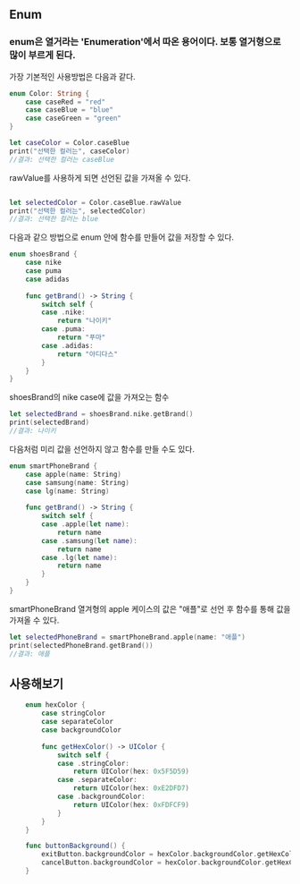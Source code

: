 ## Enum

### enum은 열거라는 'Enumeration'에서 따온 용어이다. 보통 열거형으로 많이 부르게 된다. 

가장 기본적인 사용방법은 다음과 같다. 

``` swift 
enum Color: String {
    case caseRed = "red"
    case caseBlue = "blue"
    case caseGreen = "green"
}

```

``` swift
let caseColor = Color.caseBlue
print("선택한 컬러는", caseColor)
//결과: 선택한 컬러는 caseBlue

```
rawValue를 사용하게 되면 선언된 값을 가져올 수 있다. 

``` swift

let selectedColor = Color.caseBlue.rawValue
print("선택한 컬러는", selectedColor)
//결과: 선택한 컬러는 blue

```

다음과 같으 방법으로 enum 안에 함수를 만들어 값을 저장할 수 있다. 
``` swift
enum shoesBrand {
    case nike
    case puma
    case adidas
    
    func getBrand() -> String {
        switch self {
        case .nike:
            return "나이키"
        case .puma:
            return "푸마"
        case .adidas:
            return "아디다스"
        }
    }
}
```
shoesBrand의 nike case에 값을 가져오는 함수
``` swift
let selectedBrand = shoesBrand.nike.getBrand()
print(selectedBrand)
//결과: 나이키
```

다음처럼 미리 값을 선언하지 않고 함수를 만들 수도 있다. 
``` swift 
enum smartPhoneBrand {
    case apple(name: String)
    case samsung(name: String)
    case lg(name: String)
    
    func getBrand() -> String {
        switch self {
        case .apple(let name):
            return name
        case .samsung(let name):
            return name
        case .lg(let name):
            return name
        }
    }
}
```
smartPhoneBrand 열겨형의 apple 케이스의 값은 "애플"로 선언 후 함수를 통해 값을 가져올 수 있다. 

``` swift 
let selectedPhoneBrand = smartPhoneBrand.apple(name: "애플")
print(selectedPhoneBrand.getBrand())
//결과: 애플

```


## 사용해보기 
``` swift 
    enum hexColor {
        case stringColor
        case separateColor
        case backgroundColor
        
        func getHexColor() -> UIColor {
            switch self {
            case .stringColor:
                return UIColor(hex: 0x5F5D59)
            case .separateColor:
                return UIColor(hex: 0xE2DFD7)
            case .backgroundColor:
                return UIColor(hex: 0xFDFCF9)
            }
        }
    }
```

``` swift 
    func buttonBackground() {
        exitButton.backgroundColor = hexColor.backgroundColor.getHexColor()
        cancelButton.backgroundColor = hexColor.backgroundColor.getHexColor()
    }
```
